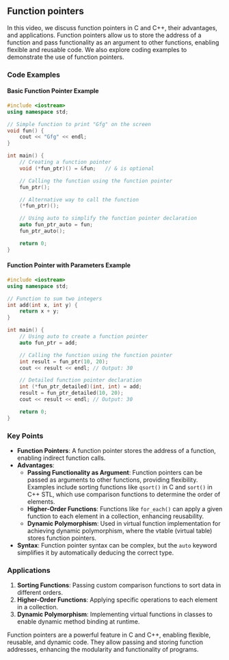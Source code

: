 ## Function pointers

In this video, we discuss function pointers in C and C++, their advantages, and applications. Function pointers allow us to store the address of a function and pass functionality as an argument to other functions, enabling flexible and reusable code. We also explore coding examples to demonstrate the use of function pointers.

### Code Examples

#### Basic Function Pointer Example
```cpp
#include <iostream>
using namespace std;

// Simple function to print "Gfg" on the screen
void fun() {
    cout << "Gfg" << endl;
}

int main() {
    // Creating a function pointer
    void (*fun_ptr)() = &fun;   // & is optional

    // Calling the function using the function pointer
    fun_ptr();

    // Alternative way to call the function
    (*fun_ptr)();

    // Using auto to simplify the function pointer declaration
    auto fun_ptr_auto = fun;
    fun_ptr_auto();

    return 0;
}
```

#### Function Pointer with Parameters Example
```cpp
#include <iostream>
using namespace std;

// Function to sum two integers
int add(int x, int y) {
    return x + y;
}

int main() {
    // Using auto to create a function pointer
    auto fun_ptr = add;

    // Calling the function using the function pointer
    int result = fun_ptr(10, 20);
    cout << result << endl; // Output: 30

    // Detailed function pointer declaration
    int (*fun_ptr_detailed)(int, int) = add;
    result = fun_ptr_detailed(10, 20);
    cout << result << endl; // Output: 30

    return 0;
}
```

### Key Points

- **Function Pointers**: A function pointer stores the address of a function, enabling indirect function calls.
- **Advantages**:
  - **Passing Functionality as Argument**: Function pointers can be passed as arguments to other functions, providing flexibility. Examples include sorting functions like `qsort()` in C and `sort()` in C++ STL, which use comparison functions to determine the order of elements.
  - **Higher-Order Functions**: Functions like `for_each()` can apply a given function to each element in a collection, enhancing reusability.
  - **Dynamic Polymorphism**: Used in virtual function implementation for achieving dynamic polymorphism, where the vtable (virtual table) stores function pointers.
- **Syntax**: Function pointer syntax can be complex, but the `auto` keyword simplifies it by automatically deducing the correct type.

### Applications

1. **Sorting Functions**: Passing custom comparison functions to sort data in different orders.
2. **Higher-Order Functions**: Applying specific operations to each element in a collection.
3. **Dynamic Polymorphism**: Implementing virtual functions in classes to enable dynamic method binding at runtime.

Function pointers are a powerful feature in C and C++, enabling flexible, reusable, and dynamic code. They allow passing and storing function addresses, enhancing the modularity and functionality of programs.
